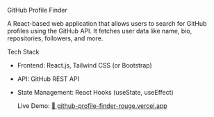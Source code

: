 GitHub Profile Finder

A React-based web application that allows users to search for GitHub profiles using the GitHub API. It fetches user data like name, bio, repositories, followers, and more.

Tech Stack
- Frontend: React.js, Tailwind CSS (or Bootstrap)
- API: GitHub REST API
- State Management: React Hooks (useState, useEffect)

  Live Demo:
  [🔗 github-profile-finder-rouge.vercel.app](https://github-profile-finder-rouge.vercel.app/)

